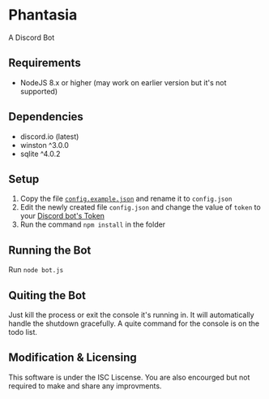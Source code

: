 # Phantasia
A Discord Bot

## Requirements
 -  NodeJS 8.x or higher (may work on earlier version but it's not supported)

## Dependencies
 - discord.io (latest)
 - winston ^3.0.0
 - sqlite ^4.0.2

## Setup
1. Copy the file [`config.example.json`](https://github.com/sonicer105/phantasia/blob/master/config.example.json) and rename it to `config.json`
2. Edit the newly created file `config.json` and change the value of `token` to your [Discord bot's Token](https://discordapp.com/developers/applications/)
3. Run the command `npm install` in the folder 

## Running the Bot
Run `node bot.js`

## Quiting the Bot
Just kill the process or exit the console it's running in. It will automatically handle the shutdown gracefully. A quite command for the console is on the todo list.

## Modification & Licensing
This software is under the ISC Liscense. You are also encourged but not required to make and share any improvments.
